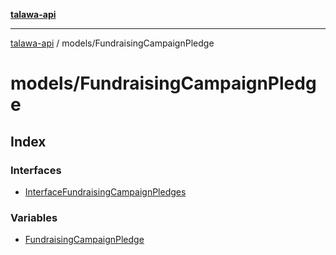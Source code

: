 [**talawa-api**](../../README.md)

***

[talawa-api](../../modules.md) / models/FundraisingCampaignPledge

# models/FundraisingCampaignPledge

## Index

### Interfaces

- [InterfaceFundraisingCampaignPledges](interfaces/InterfaceFundraisingCampaignPledges.md)

### Variables

- [FundraisingCampaignPledge](variables/FundraisingCampaignPledge.md)
